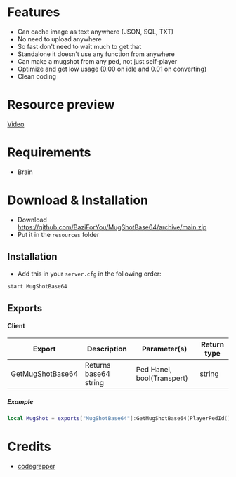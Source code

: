 # Features
- Can cache image as text anywhere (JSON, SQL, TXT)
- No need to upload anywhere
- So fast don't need to wait much to get that
- Standalone it doesn't use any function from anywhere
- Can make a mugshot from any ped, not just self-player
- Optimize and get low usage (0.00 on idle and 0.01 on converting)
- Clean coding

# Resource preview
[Video](https://youtu.be/DHog499Fkkk)

# Requirements
- Brain

# Download & Installation

- Download https://github.com/BaziForYou/MugShotBase64/archive/main.zip
- Put it in the `resources` folder 

## Installation	
- Add this in your `server.cfg` in the following order:
```bash
start MugShotBase64
```

## Exports	
#### Client

| Export                         | Description                               | Parameter(s)  | Return type          |
|--------------------------------|-------------------------------------------|---------------|----------------------|
| GetMugShotBase64               | Returns base64 string                     | Ped Hanel, bool(Transpert)   | string |

##### Example

```lua
local MugShot = exports["MugShotBase64"]:GetMugShotBase64(PlayerPedId(), true)
```

# Credits
- [codegrepper]([https://www.codegrepper.com/code-examples/javascript/convert+image+to+base64+using+javascript](https://web.archive.org/web/20250325103502/https://www.grepper.com/answers/722607/get+image+base64+javascript))
